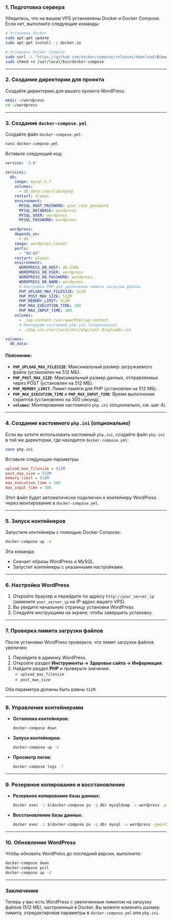 ### 1. Подготовка сервера
Убедитесь, что на вашем VPS установлены Docker и Docker Compose. Если нет, выполните следующие команды:

```bash
# Установка Docker
sudo apt-get update
sudo apt-get install -y docker.io

# Установка Docker Compose
sudo curl -L "https://github.com/docker/compose/releases/download/$(curl -s https://api.github.com/repos/docker/compose/releases/latest | grep -Po '"tag_name": "\K.*\d')" /usr/local/bin/docker-compose
sudo chmod +x /usr/local/bin/docker-compose
```

---

### 2. Создание директории для проекта
Создайте директорию для вашего проекта WordPress:

```bash
mkdir ~/wordpress
cd ~/wordpress
```

---

### 3. Создание `docker-compose.yml`
Создайте файл `docker-compose.yml`:

```bash
nano docker-compose.yml
```

Вставьте следующий код:

```yaml
version: '3.8'

services:
  db:
    image: mysql:5.7
    volumes:
      - db_data:/var/lib/mysql
    restart: always
    environment:
      MYSQL_ROOT_PASSWORD: your_root_password
      MYSQL_DATABASE: wordpress
      MYSQL_USER: wordpress
      MYSQL_PASSWORD: wordpress

  wordpress:
    depends_on:
      - db
    image: wordpress:latest
    ports:
      - "80:80"
    restart: always
    environment:
      WORDPRESS_DB_HOST: db:3306
      WORDPRESS_DB_USER: wordpress
      WORDPRESS_DB_PASSWORD: wordpress
      WORDPRESS_DB_NAME: wordpress
      # Настройки PHP для увеличения лимита загрузки файлов
      PHP_UPLOAD_MAX_FILESIZE: 512M
      PHP_POST_MAX_SIZE: 512M
      PHP_MEMORY_LIMIT: 512M
      PHP_MAX_EXECUTION_TIME: 300
      PHP_MAX_INPUT_TIME: 300
    volumes:
      - ./wp-content:/var/www/html/wp-content
      # Монтируем кастомный php.ini (опционально)
      - ./php.ini:/usr/local/etc/php/conf.d/uploads.ini

volumes:
  db_data:
```

#### Пояснение:
- **`PHP_UPLOAD_MAX_FILESIZE`**: Максимальный размер загружаемого файла (установлен на 512 МБ).
- **`PHP_POST_MAX_SIZE`**: Максимальный размер данных, отправляемых через POST (установлен на 512 МБ).
- **`PHP_MEMORY_LIMIT`**: Лимит памяти для PHP (установлен на 512 МБ).
- **`PHP_MAX_EXECUTION_TIME`** и **`PHP_MAX_INPUT_TIME`**: Время выполнения скриптов (установлено на 300 секунд).
- **`volumes`**: Монтирование кастомного `php.ini` (опционально, см. шаг 4).

---

### 4. Создание кастомного `php.ini` (опционально)
Если вы хотите использовать кастомный `php.ini`, создайте файл `php.ini` в той же директории, где находится `docker-compose.yml`:

```bash
nano php.ini
```

Вставьте следующие параметры:

```ini
upload_max_filesize = 512M
post_max_size = 512M
memory_limit = 512M
max_execution_time = 300
max_input_time = 300
```

Этот файл будет автоматически подключен к контейнеру WordPress через монтирование в `docker-compose.yml`.

---

### 5. Запуск контейнеров
Запустите контейнеры с помощью Docker Compose:

```bash
docker-compose up -d
```

Эта команда:
- Скачает образы WordPress и MySQL.
- Запустит контейнеры с указанными настройками.

---

### 6. Настройка WordPress
1. Откройте браузер и перейдите по адресу `http://your_server_ip` (замените `your_server_ip` на IP-адрес вашего VPS).
2. Вы увидите начальную страницу установки WordPress.
3. Следуйте инструкциям на экране, чтобы завершить установку.

---

### 7. Проверка лимита загрузки файлов
После установки WordPress проверьте, что лимит загрузки файлов увеличен:
1. Перейдите в админку WordPress.
2. Откройте раздел **Инструменты → Здоровье сайта → Информация**.
3. Найдите раздел **PHP** и проверьте значения:
   - `upload_max_filesize`
   - `post_max_size`

Оба параметра должны быть равны `512M`.

---

### 8. Управление контейнерами
- **Остановка контейнеров:**
  ```bash
  docker-compose down
  ```

- **Запуск контейнеров:**
  ```bash
  docker-compose up -d
  ```

- **Просмотр логов:**
  ```bash
  docker-compose logs -f
  ```

---

### 9. Резервное копирование и восстановление
- **Резервное копирование базы данных:**
  ```bash
  docker exec -i $(docker-compose ps -q db) mysqldump -u wordpress -pwordpress wordpress > backup.sql
  ```

- **Восстановление базы данных:**
  ```bash
  docker exec -i $(docker-compose ps -q db) mysql -u wordpress -pwordpress wordpress < backup.sql
  ```

---

### 10. Обновление WordPress
Чтобы обновить WordPress до последней версии, выполните:

```bash
docker-compose down
docker-compose pull
docker-compose up -d
```

---

### Заключение
Теперь у вас есть WordPress с увеличенным лимитом на загрузку файлов (512 МБ), настроенный в Docker. Вы можете изменить размер лимита, отредактировав параметры в `docker-compose.yml` или `php.ini`.
